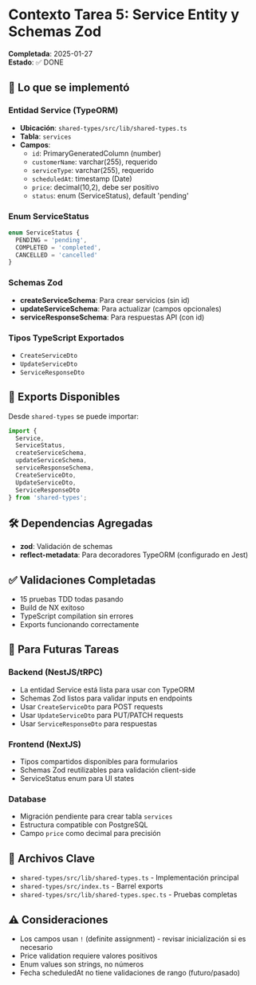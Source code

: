 # Contexto Tarea 5: Service Entity y Schemas Zod

**Completada**: 2025-01-27  
**Estado**: ✅ DONE  

## 🎯 Lo que se implementó

### Entidad Service (TypeORM)
- **Ubicación**: `shared-types/src/lib/shared-types.ts`
- **Tabla**: `services`
- **Campos**:
  - `id`: PrimaryGeneratedColumn (number)
  - `customerName`: varchar(255), requerido
  - `serviceType`: varchar(255), requerido  
  - `scheduledAt`: timestamp (Date)
  - `price`: decimal(10,2), debe ser positivo
  - `status`: enum (ServiceStatus), default 'pending'

### Enum ServiceStatus
```typescript
enum ServiceStatus {
  PENDING = 'pending',
  COMPLETED = 'completed', 
  CANCELLED = 'cancelled'
}
```

### Schemas Zod
- **createServiceSchema**: Para crear servicios (sin id)
- **updateServiceSchema**: Para actualizar (campos opcionales)
- **serviceResponseSchema**: Para respuestas API (con id)

### Tipos TypeScript Exportados
- `CreateServiceDto`
- `UpdateServiceDto` 
- `ServiceResponseDto`

## 🔄 Exports Disponibles

Desde `shared-types` se puede importar:
```typescript
import { 
  Service, 
  ServiceStatus,
  createServiceSchema,
  updateServiceSchema, 
  serviceResponseSchema,
  CreateServiceDto,
  UpdateServiceDto,
  ServiceResponseDto 
} from 'shared-types';
```

## 🛠️ Dependencias Agregadas

- **zod**: Validación de schemas
- **reflect-metadata**: Para decoradores TypeORM (configurado en Jest)

## ✅ Validaciones Completadas

- 15 pruebas TDD todas pasando
- Build de NX exitoso
- TypeScript compilation sin errores
- Exports funcionando correctamente

## 🚀 Para Futuras Tareas

### Backend (NestJS/tRPC)
- La entidad Service está lista para usar con TypeORM
- Schemas Zod listos para validar inputs en endpoints
- Usar `CreateServiceDto` para POST requests
- Usar `UpdateServiceDto` para PUT/PATCH requests  
- Usar `ServiceResponseDto` para respuestas

### Frontend (NextJS)
- Tipos compartidos disponibles para formularios
- Schemas Zod reutilizables para validación client-side
- ServiceStatus enum para UI states

### Database
- Migración pendiente para crear tabla `services`
- Estructura compatible con PostgreSQL
- Campo `price` como decimal para precisión

## 🔗 Archivos Clave

- `shared-types/src/lib/shared-types.ts` - Implementación principal
- `shared-types/src/index.ts` - Barrel exports
- `shared-types/src/lib/shared-types.spec.ts` - Pruebas completas

## ⚠️ Consideraciones

- Los campos usan `!` (definite assignment) - revisar inicialización si es necesario
- Price validation requiere valores positivos
- Enum values son strings, no números
- Fecha scheduledAt no tiene validaciones de rango (futuro/pasado)